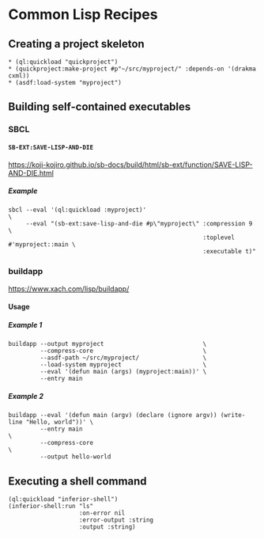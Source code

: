 # Common Lisp Recipes

## Creating a project skeleton

```
* (ql:quickload "quickproject")
* (quickproject:make-project #p"~/src/myproject/" :depends-on '(drakma cxml))
* (asdf:load-system "myproject")
```

## Building self-contained executables

### SBCL

#### `SB-EXT:SAVE-LISP-AND-DIE`

https://koji-kojiro.github.io/sb-docs/build/html/sb-ext/function/SAVE-LISP-AND-DIE.html

##### Example
```
sbcl --eval '(ql:quickload :myproject)'                                            \
     --eval "(sb-ext:save-lisp-and-die #p\"myproject\" :compression 9              \
                                                       :toplevel #'myproject::main \
                                                       :executable t)"
```

### buildapp

https://www.xach.com/lisp/buildapp/

#### Usage

##### Example 1
```
buildapp --output myproject                            \
         --compress-core                               \
         --asdf-path ~/src/myproject/                  \
         --load-system myproject                       \
         --eval '(defun main (args) (myproject:main))' \
         --entry main
```

##### Example 2
```
buildapp --eval '(defun main (argv) (declare (ignore argv)) (write-line "Hello, world"))' \
         --entry main                                                                     \
         --compress-core                                                                  \
         --output hello-world
```

## Executing a shell command

```
(ql:quickload "inferior-shell")
(inferior-shell:run "ls"
                    :on-error nil
                    :error-output :string
                    :output :string)
```
